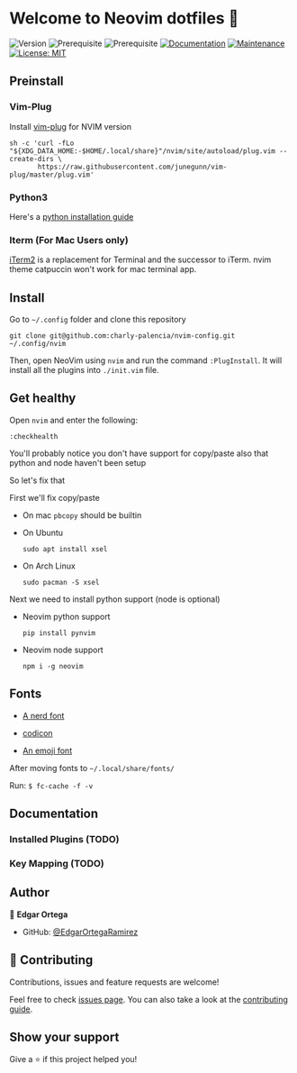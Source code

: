 # Welcome to Neovim dotfiles 🦖

![Version](https://img.shields.io/badge/version-1.0.0-blue.svg?cacheSeconds=2592000)
![Prerequisite](https://img.shields.io/badge/nvim-%3E%3D0.8-blue.svg)
![Prerequisite](https://img.shields.io/badge/fzf-%3E%3D0.33.0-green.svg)
[![Documentation](https://img.shields.io/badge/documentation-yes-brightgreen.svg)](https://github.com/EdgarOrtegaRamirez/nvim-config/#README.md)
[![Maintenance](https://img.shields.io/badge/Maintained%3F-yes-green.svg)](https://github.com/kefranabg/readme-md-generator/graphs/commit-activity)
[![License: MIT](https://img.shields.io/badge/license-MIT-yellow.svg)](https://github.com/EdgarOrtegaRamirez/nvim-config/#LICENSE)

## Preinstall 

### Vim-Plug
Install [vim-plug](https://github.com/junegunn/vim-plug) for NVIM version

```
sh -c 'curl -fLo "${XDG_DATA_HOME:-$HOME/.local/share}"/nvim/site/autoload/plug.vim --create-dirs \
       https://raw.githubusercontent.com/junegunn/vim-plug/master/plug.vim'
```
### Python3

Here's a [python installation guide](https://realpython.com/installing-python/)

### Iterm (For Mac Users only)

[iTerm2](https://iterm2.com/) is a replacement for Terminal and the successor to iTerm. nvim theme catpuccin won't work for mac terminal app.

## Install 

Go to `~/.config` folder and clone this repository

```
git clone git@github.com:charly-palencia/nvim-config.git ~/.config/nvim
```

Then, open NeoVim using `nvim` and run the command `:PlugInstall`. It will install all the plugins into `./init.vim` file.

## Get healthy

Open `nvim` and enter the following:

```
:checkhealth
```

You'll probably notice you don't have support for copy/paste also that python and node haven't been setup

So let's fix that

First we'll fix copy/paste

- On mac `pbcopy` should be builtin

- On Ubuntu

  ```
  sudo apt install xsel
  ```

- On Arch Linux

  ```
  sudo pacman -S xsel
  ```

Next we need to install python support (node is optional)

- Neovim python support

  ```
  pip install pynvim
  ```

- Neovim node support

  ```
  npm i -g neovim
  ```

## Fonts

- [A nerd font](https://github.com/ryanoasis/nerd-fonts)

- [codicon](https://github.com/microsoft/vscode-codicons/raw/main/dist/codicon.ttf)
- [An emoji font](https://github.com/googlefonts/noto-emoji/blob/main/fonts/NotoColorEmoji.ttf)

After moving fonts to `~/.local/share/fonts/`

Run: `$ fc-cache -f -v`

## Documentation

### Installed Plugins (TODO)
### Key Mapping (TODO)

## Author

👤 **Edgar Ortega**

* GitHub: [@EdgarOrtegaRamirez](https://github.com/EdgarOrtegaRamirez)

## 🤝 Contributing

Contributions, issues and feature requests are welcome!

Feel free to check [issues page](https://github.com/EdgarOrtegaRamirez/nvim-config/issues). You can also take a look at the [contributing guide](https://github.com/EdgarOrtegaRamirez/nvim-config/blob/master/CONTRIBUTING.md).

## Show your support

Give a ⭐️ if this project helped you!



 
